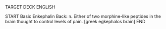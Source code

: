 TARGET DECK
ENGLISH

START
Basic
Enkephalin
Back: n. Either of two morphine-like peptides in the brain thought to control levels of pain. [greek egkephalos brain]
END
